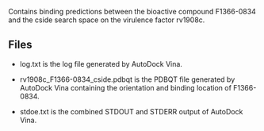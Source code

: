 Contains binding predictions between the bioactive compound F1366-0834 and the cside search space on the virulence factor rv1908c.

## Files

- log.txt is the log file generated by AutoDock Vina.

- rv1908c_F1366-0834_cside.pdbqt is the PDBQT file generated by AutoDock Vina containing the orientation and binding location of F1366-0834.

- stdoe.txt is the combined STDOUT and STDERR output of AutoDock Vina.

